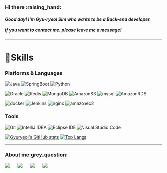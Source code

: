 <div> <h3>Hi there :raising_hand:</h3>
 <H5>Good day! I'm Gyu-ryeol Sim who wants to be a Back-end developer.  
  <br/>
  <br/>
  If you want to contact me. please leave me a message!</H5>
  </div>
  
---
  

# 💪Skills

### Platforms & Languages
![Java](https://img.shields.io/badge/Java-007396.svg?&style=flat&logo=Java&logoColor=white)
![SpringBoot](https://img.shields.io/badge/springboot-6DB33F?style=flat&logo=springboot&logoColor=white) 
![Python](https://img.shields.io/badge/Python-3776AB.svg?&style=flat&logo=Python&logoColor=white)



![Oracle](https://img.shields.io/badge/Oracle-F80000.svg?&style=flat&logo=Oracle&logoColor=white)
![Redis](https://img.shields.io/badge/redis-%23DD0031.svg?style=flat&logo=redis&logoColor=white) 
![MongoDB](https://img.shields.io/badge/mongoDB-47A248?style=flat&logo=MongoDB&logoColor=white)
![AmazonS3](https://img.shields.io/badge/AmazonS3-569A31?style=flat&logo=AmazonS3&logoColor=white)
![mysql](https://img.shields.io/badge/mysql-4479A1?style=flat&logo=mysql&logoColor=white)
![AmazonRDS](https://img.shields.io/badge/AmazonRDS-527FFF?style=flat&logo=AmazonRDS&logoColor=white)

![docker](https://img.shields.io/badge/docker-2496ED?style=flat&logo=docker&logoColor=white)
![Jenkins](https://img.shields.io/badge/Jenkins-D24939?style=flat&logo=Jenkins&logoColor=white)
![nginx](https://img.shields.io/badge/nginx-009639?style=flat&logo=nginx&logoColor=white)
![amazonec2](https://img.shields.io/badge/amazonec2-FF9900?style=flat&logo=amazonec2&logoColor=white)

### Tools
![Git](https://img.shields.io/badge/Git-F05032.svg?&style=flat&logo=Git&logoColor=white)
![IntelliJ IDEA](https://img.shields.io/badge/IntelliJ-000000?&style=flat&logo=intellijidea&logoColor=white)
![Eclipse IDE](https://img.shields.io/badge/Eclipse%20IDE-2C2255.svg?&style=flat&logo=Eclipse%20IDE&logoColor=white)
![Visual Studio Code](https://img.shields.io/badge/Visual%20Studio%20Code-007ACC.svg?&style=flat&logo=Visual%20Studio%20Code&logoColor=white)




[![Gyuryeol's GitHub stats](https://github-readme-stats.vercel.app/api?username=simgyuryeol&show_icons=true&theme=buefy)](https://github.com/simgyuryeol/github-readme-stats) 
[![Top Langs](https://github-readme-stats.vercel.app/api/top-langs/?username=simgyuryeol&layout=compact&theme=buefy)](https://github.com/simgyuryeol)


---

<div> <h3>About me:grey_question:</h3>
  <a href="https://www.instagram.com/gyuryeolsim/?hl=ko" target="_blank"><img src="https://img.shields.io/badge/Instagram-E4405F?style=flat-square&logo=Instagram&logoColor=white"/></a>
  <a href="mailto:wvxyz@naver.com"><img src="https://img.shields.io/badge/Gmail-d14836?style=flat-square&logo=Gmail&logoColor=white&link=mailto:wvxyz@naver.com"style="height : auto; margin-left : 20px; margin-right : 20px;"/></a>
  <a href="https://www.linkedin.com/in/%EA%B7%9C%EB%A0%AC-%EC%8B%AC-aa04b1209/" target="_blank"><img src="https://img.shields.io/badge/LinkedIn-0A66C2?style=flat-square&logo=LinkedIn&logoColor=white"/></a>
  <a href="https://potent-stop-a1b.notion.site/GyuRyeol-Sim-6b67b4ddf2cf489bb36c78ebe04f7b8a"><img src="https://img.shields.io/badge/-Portfolio-000000?style=flat-square&logo=Notion&logoColor=white&link=https://programmers.co.kr/pr/kcms2369_4704"style="height : auto; margin-left : 20px; margin-right : 20px;"/></a>
</div>

    
<!--
**simgyuryeol/simgyuryeol** is a ✨ _special_ ✨ repository because its `README.md` (this file) appears on your GitHub profile.

Here are some ideas to get you started:

- 🔭 I’m currently working on ...
- 🌱 I’m currently learning ...
- 👯 I’m looking to collaborate on ...
- 🤔 I’m looking for help with ...
- 💬 Ask me about ...
- 📫 How to reach me: ...
- 😄 Pronouns: ...
- ⚡ Fun fact: ...
-->
